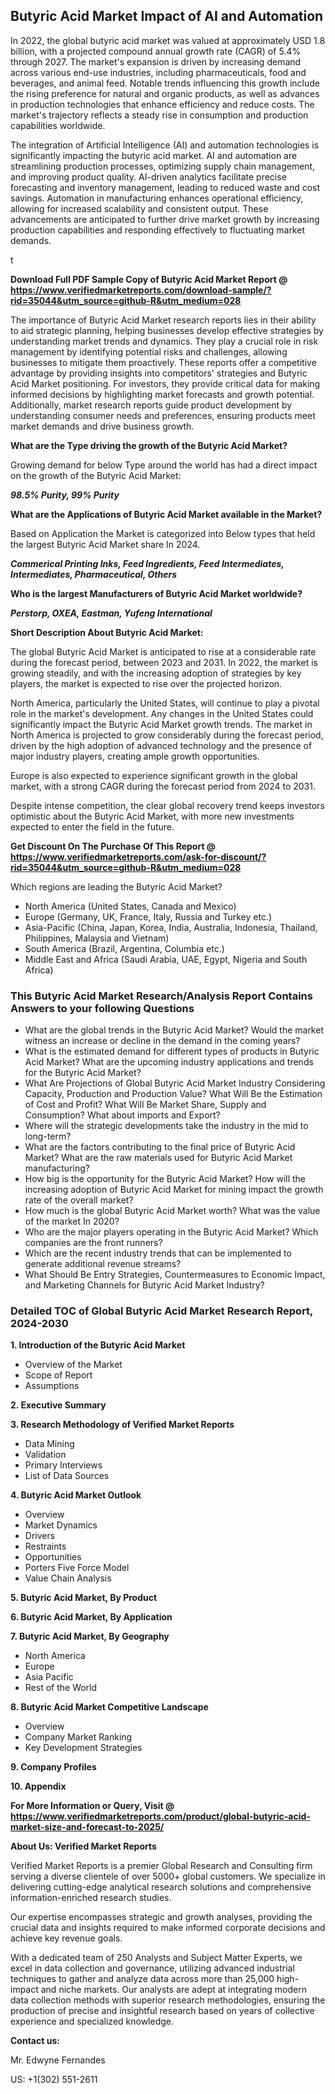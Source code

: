 <h2>Butyric Acid Market Impact of AI and Automation</h2><p>In 2022, the global butyric acid market was valued at approximately USD 1.8 billion, with a projected compound annual growth rate (CAGR) of 5.4% through 2027. The market's expansion is driven by increasing demand across various end-use industries, including pharmaceuticals, food and beverages, and animal feed. Notable trends influencing this growth include the rising preference for natural and organic products, as well as advances in production technologies that enhance efficiency and reduce costs. The market's trajectory reflects a steady rise in consumption and production capabilities worldwide.</p><p>The integration of Artificial Intelligence (AI) and automation technologies is significantly impacting the butyric acid market. AI and automation are streamlining production processes, optimizing supply chain management, and improving product quality. AI-driven analytics facilitate precise forecasting and inventory management, leading to reduced waste and cost savings. Automation in manufacturing enhances operational efficiency, allowing for increased scalability and consistent output. These advancements are anticipated to further drive market growth by increasing production capabilities and responding effectively to fluctuating market demands.</p>t</p><p id="" class=""><strong>Download Full PDF Sample Copy of Butyric Acid Market Report @ <a href="https://www.verifiedmarketreports.com/download-sample/?rid=35044&utm_source=github-R&utm_medium=028" target="_blank">https://www.verifiedmarketreports.com/download-sample/?rid=35044&utm_source=github-R&utm_medium=028</a></strong></p><p>The importance of&nbsp;Butyric Acid Market research reports lies in their ability to aid strategic planning, helping businesses develop effective strategies by understanding market trends and dynamics. They play a crucial role in risk management by identifying potential risks and challenges, allowing businesses to mitigate them proactively. These reports offer a competitive advantage by providing insights into competitors' strategies and Butyric Acid Market positioning. For investors, they provide critical data for making informed decisions by highlighting market forecasts and growth potential. Additionally, market research reports guide product development by understanding consumer needs and preferences, ensuring products meet market demands and drive business growth.</p><p><strong>What are the&nbsp;Type driving the growth of the Butyric Acid Market?</strong></p><p id="" class="">Growing demand for below Type around the world has had a direct impact on the growth of the Butyric Acid Market:</p><em><strong>98.5% Purity, 99% Purity</strong></em></p><strong>What are the&nbsp;Applications&nbsp;of Butyric Acid Market available in the Market?</strong></p><p id="" class="">Based on Application the Market is categorized into Below types that held the largest Butyric Acid Market share In 2024.</p><em><strong>Commerical Printing Inks, Feed Ingredients, Feed Intermediates, Intermediates, Pharmaceutical, Others</strong></em></p><strong>Who is the largest Manufacturers of Butyric Acid Market worldwide?</strong></p><p><em><strong>Perstorp, OXEA, Eastman, Yufeng International</strong></em></p><p id="" class=""><strong>Short Description About Butyric Acid Market:</strong></p><p>The global Butyric Acid Market is anticipated to rise at a considerable rate during the forecast period, between 2023 and 2031. In 2022, the market is growing steadily, and with the increasing adoption of strategies by key players, the market is expected to rise over the projected horizon.</p><p>North America, particularly the United States, will continue to play a pivotal role in the market's development. Any changes in the United States could significantly impact the Butyric Acid Market growth trends. The market in North America is projected to grow considerably during the forecast period, driven by the high adoption of advanced technology and the presence of major industry players, creating ample growth opportunities.</p><p>Europe is also expected to experience significant growth in the global market, with a strong CAGR during the forecast period from 2024 to 2031.</p><p>Despite intense competition, the clear global recovery trend keeps investors optimistic about the Butyric Acid Market, with more new investments expected to enter the field in the future.</p><p id="" class=""><strong>Get Discount On The Purchase Of This Report @ <a href="https://www.verifiedmarketreports.com/ask-for-discount/?rid=35044&utm_source=github-R&utm_medium=028" target="_blank">https://www.verifiedmarketreports.com/ask-for-discount/?rid=35044&utm_source=github-R&utm_medium=028</a></strong></p>Which regions are leading the Butyric Acid Market?</p><ul><li>North America (United States, Canada and Mexico)</li><li>Europe (Germany, UK, France, Italy, Russia and Turkey etc.)</li><li>Asia-Pacific (China, Japan, Korea, India, Australia, Indonesia, Thailand, Philippines, Malaysia and Vietnam)</li><li>South America (Brazil, Argentina, Columbia etc.)</li><li>Middle East and Africa (Saudi Arabia, UAE, Egypt, Nigeria and South Africa)</li></ul><h3 id="" class="">This Butyric Acid Market Research/Analysis Report Contains Answers to your following Questions</h3><ul><li>What are the global trends in the Butyric Acid Market? Would the market witness an increase or decline in the demand in the coming years?</li><li>What is the estimated demand for different types of products in Butyric Acid Market? What are the upcoming industry applications and trends for the Butyric Acid Market?</li><li>What Are Projections of Global Butyric Acid Market Industry Considering Capacity, Production and Production Value? What Will Be the Estimation of Cost and Profit? What Will Be Market Share, Supply and Consumption? What about imports and Export?</li><li>Where will the strategic developments take the industry in the mid to long-term?</li><li>What are the factors contributing to the final price of Butyric Acid Market? What are the raw materials used for Butyric Acid Market manufacturing?</li><li>How big is the opportunity for the Butyric Acid Market? How will the increasing adoption of Butyric Acid Market for mining impact the growth rate of the overall market?</li><li>How much is the global Butyric Acid Market worth? What was the value of the market In 2020?</li><li>Who are the major players operating in the Butyric Acid Market? Which companies are the front runners?</li><li>Which are the recent industry trends that can be implemented to generate additional revenue streams?</li><li>What Should Be Entry Strategies, Countermeasures to Economic Impact, and Marketing Channels for Butyric Acid Market Industry?</li></ul><h3 id="" class="">Detailed TOC of Global Butyric Acid Market Research Report, 2024-2030</h3><p id="" class=""><strong>1. Introduction of the Butyric Acid Market</strong></p><ul><li>Overview of the Market</li><li>Scope of Report</li><li>Assumptions</li></ul><p id="" class=""><strong>2. Executive Summary</strong></p><p id="" class=""><strong>3. Research Methodology of Verified Market Reports</strong></p><ul><li>Data Mining</li><li>Validation</li><li>Primary Interviews</li><li>List of Data Sources</li></ul><p id="" class=""><strong>4. Butyric Acid Market Outlook</strong></p><ul><li>Overview</li><li>Market Dynamics</li><li>Drivers</li><li>Restraints</li><li>Opportunities</li><li>Porters Five Force Model</li><li>Value Chain Analysis</li></ul><p id="" class=""><strong>5. Butyric Acid Market, By Product</strong></p><p id="" class=""><strong>6. Butyric Acid Market, By Application</strong></p><p id="" class=""><strong>7. Butyric Acid Market, By Geography</strong></p><ul><li>North America</li><li>Europe</li><li>Asia Pacific</li><li>Rest of the World</li></ul><p id="" class=""><strong>8. Butyric Acid Market Competitive Landscape</strong></p><ul><li>Overview</li><li>Company Market Ranking</li><li>Key Development Strategies</li></ul><p id="" class=""><strong>9. Company Profiles</strong></p><p id="" class=""><strong>10. Appendix</strong></p><p id="" class=""><strong>For More Information or Query, Visit @ <a href="https://www.verifiedmarketreports.com/product/global-butyric-acid-market-size-and-forecast-to-2025/" target="_blank">https://www.verifiedmarketreports.com/product/global-butyric-acid-market-size-and-forecast-to-2025/</a></strong></p><p id="" class=""><strong>About Us: Verified Market Reports</strong></p><p id="" class="">Verified Market Reports is a premier Global Research and Consulting firm serving a diverse clientele of over 5000+ global customers. We specialize in delivering cutting-edge analytical research solutions and comprehensive information-enriched research studies.</p><p id="" class="">Our expertise encompasses strategic and growth analyses, providing the crucial data and insights required to make informed corporate decisions and achieve key revenue goals.</p><p id="" class="">With a dedicated team of 250 Analysts and Subject Matter Experts, we excel in data collection and governance, utilizing advanced industrial techniques to gather and analyze data across more than 25,000 high-impact and niche markets. Our analysts are adept at integrating modern data collection methods with superior research methodologies, ensuring the production of precise and insightful research based on years of collective experience and specialized knowledge.</p><p id="" class=""><strong>Contact us:</strong></p><p id="" class="">Mr. Edwyne Fernandes</p><p id="" class="">US: +1(302) 551-2611</p>